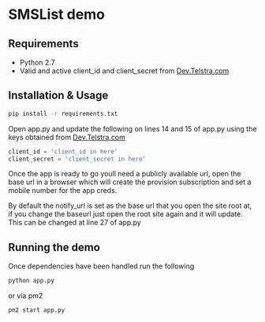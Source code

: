 # SMSList demo 

## Requirements

* Python 2.7
* Valid and active client_id and client_secret from [Dev.Telstra.com](https://dev.telstra.com)

## Installation & Usage

```sh
pip install -r requirements.txt
```
Open app.py and update the following on lines 14 and 15 of app.py using the keys obtained from [Dev.Telstra.com](https://dev.telstra.com)

```python
client_id = 'client_id in here'
client_secret = 'client_secret in here'
```

Once the app is ready to go youll need a publicly available url, open the base url in a browser which will create the provision subscription and set a mobile number for the app creds. 

By default the notify_url is set as the base url that you open the site root at, if you change the baseurl just open the root site again and it will update. This can be changed at line 27 of app.py

## Running the demo 

Once dependencies have been handled run the following

```python
python app.py 
```

or via pm2

```
pm2 start app.py
```
